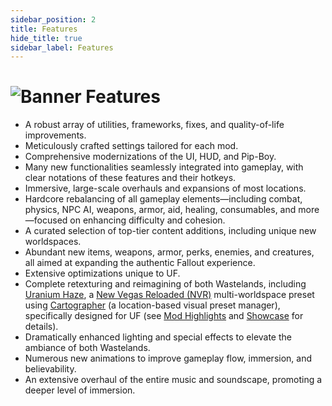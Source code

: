 ```yaml
---
sidebar_position: 2
title: Features
hide_title: true
sidebar_label: Features
---
```


# ![Banner Features](https://github.com/user-attachments/assets/7372d422-b00e-4d2f-8fe0-0f7b40179203)

- A robust array of utilities, frameworks, fixes, and quality-of-life improvements.
- Meticulously crafted settings tailored for each mod.
- Comprehensive modernizations of the UI, HUD, and Pip-Boy.
- Many new functionalities seamlessly integrated into gameplay, with clear notations of these features and their hotkeys.
- Immersive, large-scale overhauls and expansions of most locations.
- Hardcore rebalancing of all gameplay elements—including combat, physics, NPC AI, weapons, armor, aid, healing, consumables, and more—focused on enhancing difficulty and cohesion.
- A curated selection of top-tier content additions, including unique new worldspaces.
- Abundant new items, weapons, armor, perks, enemies, and creatures, all aimed at expanding the authentic Fallout experience.
- Extensive optimizations unique to UF.
- Complete retexturing and reimagining of both Wastelands, including [Uranium Haze](https://www.nexusmods.com/newvegas/mods/88817), a [New Vegas Reloaded (NVR)](https://dlpnd.github.io/nvr-wiki/) multi-worldspace preset using [Cartographer](https://www.nexusmods.com/newvegas/mods/88451) (a location-based visual preset manager), specifically designed for UF (see [Mod Highlights](https://uraniumfever.net/docs/modhighlights) and [Showcase](https://uraniumfever.net/docs/userinterface/) for details).
- Dramatically enhanced lighting and special effects to elevate the ambiance of both Wastelands.
- Numerous new animations to improve gameplay flow, immersion, and believability.
- An extensive overhaul of the entire music and soundscape, promoting a deeper level of immersion.
